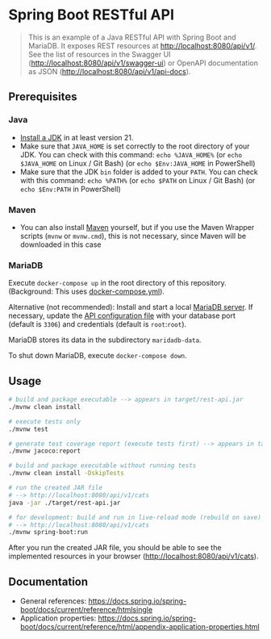 # Spring Boot RESTful API

> This is an example of a Java RESTful API with Spring Boot and MariaDB.
> It exposes REST resources at <http://localhost:8080/api/v1/>.
> See the list of resources in the Swagger UI (<http://localhost:8080/api/v1/swagger-ui>) or OpenAPI documentation as JSON (<http://localhost:8080/api/v1/api-docs>).

## Prerequisites

### Java

- [Install a JDK](https://www.oracle.com/de/java/technologies/downloads/) in at least version 21.
- Make sure that `JAVA_HOME` is set correctly to the root directory of your JDK. You can check with this command: `echo %JAVA_HOME%` (or `echo $JAVA_HOME` on Linux / Git Bash) (or `echo $Env:JAVA_HOME` in PowerShell)
- Make sure that the JDK `bin` folder is added to your `PATH`. You can check with this command: `echo %PATH%` (or `echo $PATH` on Linux / Git Bash) (or `echo $Env:PATH` in PowerShell)

### Maven

- You can also install [Maven](https://maven.apache.org/) yourself, but if you use the Maven Wrapper scripts (`mvnw` or `mvnw.cmd`), this is not necessary, since Maven will be downloaded in this case

### MariaDB

Execute `docker-compose up` in the root directory of this repository. (Background: This uses [docker-compose.yml](../docker-compose.yml)).

Alternative (not recommended): Install and start a local [MariaDB server](https://mariadb.org/download/).
If necessary, update the [API configuration file](src/main/resources/application.properties) with your database port (default is `3306`) and credentials (default is `root`:`root`).

MariaDB stores its data in the subdirectory `maridadb-data`.

To shut down MariaDB, execute `docker-compose down`.

## Usage

```bash
# build and package executable --> appears in target/rest-api.jar
./mvnw clean install

# execute tests only
./mvnw test

# generate test coverage report (execute tests first) --> appears in target/site/jacoco/index.html
./mvnw jacoco:report

# build and package executable without running tests
./mvnw clean install -DskipTests

# run the created JAR file
# --> http://localhost:8080/api/v1/cats
java -jar ./target/rest-api.jar

# for development: build and run in live-reload mode (rebuild on save)
# --> http://localhost:8080/api/v1/cats
./mvnw spring-boot:run
```

After you run the created JAR file, you should be able to see the implemented resources in your browser (<http://localhost:8080/api/v1/cats>).

## Documentation

- General references: <https://docs.spring.io/spring-boot/docs/current/reference/htmlsingle>
- Application properties: <https://docs.spring.io/spring-boot/docs/current/reference/html/appendix-application-properties.html>
